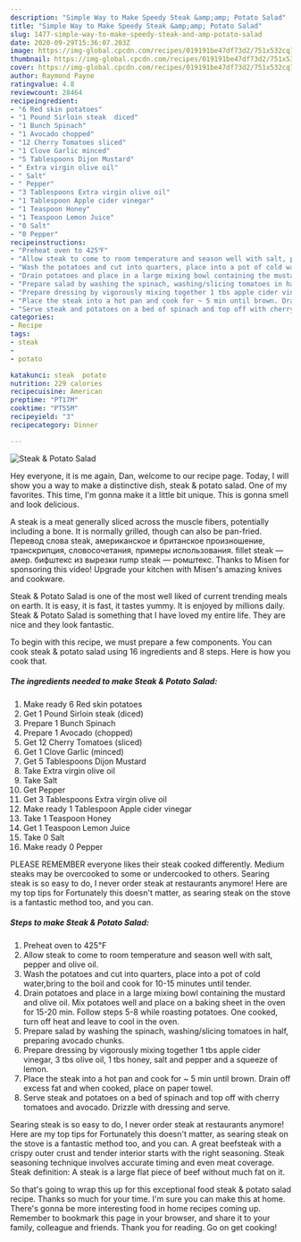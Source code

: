 ```yaml
---
description: "Simple Way to Make Speedy Steak &amp;amp; Potato Salad"
title: "Simple Way to Make Speedy Steak &amp;amp; Potato Salad"
slug: 1477-simple-way-to-make-speedy-steak-and-amp-potato-salad
date: 2020-09-29T15:36:07.203Z
image: https://img-global.cpcdn.com/recipes/019191be47df73d2/751x532cq70/steak-potato-salad-recipe-main-photo.jpg
thumbnail: https://img-global.cpcdn.com/recipes/019191be47df73d2/751x532cq70/steak-potato-salad-recipe-main-photo.jpg
cover: https://img-global.cpcdn.com/recipes/019191be47df73d2/751x532cq70/steak-potato-salad-recipe-main-photo.jpg
author: Raymond Payne
ratingvalue: 4.8
reviewcount: 28464
recipeingredient:
- "6 Red skin potatoes"
- "1 Pound Sirloin steak  diced"
- "1 Bunch Spinach"
- "1 Avocado chopped"
- "12 Cherry Tomatoes sliced"
- "1 Clove Garlic minced"
- "5 Tablespoons Dijon Mustard"
- " Extra virgin olive oil"
- " Salt"
- " Pepper"
- "3 Tablespoons Extra virgin olive oil"
- "1 Tablespoon Apple cider vinegar"
- "1 Teaspoon Honey"
- "1 Teaspoon Lemon Juice"
- "0 Salt"
- "0 Pepper"
recipeinstructions:
- "Preheat oven to 425℉"
- "Allow steak to come to room temperature and season well with salt, pepper and olive oil."
- "Wash the potatoes and cut into quarters, place into a pot of cold water,bring to the boil and cook for 10-15 minutes until tender."
- "Drain potatoes and place in a large mixing bowl containing the mustard and olive oil. Mix potatoes well and place on a baking sheet in the oven for 15-20 min. Follow steps 5-8 while roasting potatoes. One cooked, turn off heat and leave to cool in the oven."
- "Prepare salad by washing the spinach, washing/slicing tomatoes in half, preparing avocado chunks."
- "Prepare dressing by vigorously mixing together 1 tbs apple cider vinegar, 3 tbs olive oil, 1 tbs honey, salt and pepper and a squeeze of lemon."
- "Place the steak into a hot pan and cook for ~ 5 min until brown. Drain off excess fat and when cooked, place on paper towel."
- "Serve steak and potatoes on a bed of spinach and top off with cherry tomatoes and avocado. Drizzle with dressing and serve."
categories:
- Recipe
tags:
- steak
- 
- potato

katakunci: steak  potato 
nutrition: 229 calories
recipecuisine: American
preptime: "PT17M"
cooktime: "PT55M"
recipeyield: "3"
recipecategory: Dinner

---
```



![Steak &amp; Potato Salad](https://img-global.cpcdn.com/recipes/019191be47df73d2/751x532cq70/steak-potato-salad-recipe-main-photo.jpg)

Hey everyone, it is me again, Dan, welcome to our recipe page. Today, I will show you a way to make a distinctive dish, steak &amp; potato salad. One of my favorites. This time, I'm gonna make it a little bit unique. This is gonna smell and look delicious.

A steak is a meat generally sliced across the muscle fibers, potentially including a bone. It is normally grilled, though can also be pan-fried. Перевод слова steak, американское и британское произношение, транскрипция, словосочетания, примеры использования. fillet steak — амер. бифштекс из вырезки rump steak — ромштекс. Thanks to Misen for sponsoring this video! Upgrade your kitchen with Misen&#39;s amazing knives and cookware.

Steak &amp; Potato Salad is one of the most well liked of current trending meals on earth. It is easy, it is fast, it tastes yummy. It is enjoyed by millions daily. Steak &amp; Potato Salad is something that I have loved my entire life. They are nice and they look fantastic.


To begin with this recipe, we must prepare a few components. You can cook steak &amp; potato salad using 16 ingredients and 8 steps. Here is how you cook that.

<!--inarticleads1-->

##### The ingredients needed to make Steak &amp; Potato Salad:

1. Make ready 6 Red skin potatoes
1. Get 1 Pound Sirloin steak  (diced)
1. Prepare 1 Bunch Spinach
1. Prepare 1 Avocado (chopped)
1. Get 12 Cherry Tomatoes (sliced)
1. Get 1 Clove Garlic (minced)
1. Get 5 Tablespoons Dijon Mustard
1. Take  Extra virgin olive oil
1. Take  Salt
1. Get  Pepper
1. Get 3 Tablespoons Extra virgin olive oil
1. Make ready 1 Tablespoon Apple cider vinegar
1. Take 1 Teaspoon Honey
1. Get 1 Teaspoon Lemon Juice
1. Take 0 Salt
1. Make ready 0 Pepper


PLEASE REMEMBER everyone likes their steak cooked differently. Medium steaks may be overcooked to some or undercooked to others. Searing steak is so easy to do, I never order steak at restaurants anymore! Here are my top tips for Fortunately this doesn&#39;t matter, as searing steak on the stove is a fantastic method too, and you can. 

<!--inarticleads2-->

##### Steps to make Steak &amp; Potato Salad:

1. Preheat oven to 425℉
1. Allow steak to come to room temperature and season well with salt, pepper and olive oil.
1. Wash the potatoes and cut into quarters, place into a pot of cold water,bring to the boil and cook for 10-15 minutes until tender.
1. Drain potatoes and place in a large mixing bowl containing the mustard and olive oil. Mix potatoes well and place on a baking sheet in the oven for 15-20 min. Follow steps 5-8 while roasting potatoes. One cooked, turn off heat and leave to cool in the oven.
1. Prepare salad by washing the spinach, washing/slicing tomatoes in half, preparing avocado chunks.
1. Prepare dressing by vigorously mixing together 1 tbs apple cider vinegar, 3 tbs olive oil, 1 tbs honey, salt and pepper and a squeeze of lemon.
1. Place the steak into a hot pan and cook for ~ 5 min until brown. Drain off excess fat and when cooked, place on paper towel.
1. Serve steak and potatoes on a bed of spinach and top off with cherry tomatoes and avocado. Drizzle with dressing and serve.


Searing steak is so easy to do, I never order steak at restaurants anymore! Here are my top tips for Fortunately this doesn&#39;t matter, as searing steak on the stove is a fantastic method too, and you can. A great beefsteak with a crispy outer crust and tender interior starts with the right seasoning. Steak seasoning technique involves accurate timing and even meat coverage. Steak definition: A steak is a large flat piece of beef without much fat on it. 

So that's going to wrap this up for this exceptional food steak &amp; potato salad recipe. Thanks so much for your time. I'm sure you can make this at home. There's gonna be more interesting food in home recipes coming up. Remember to bookmark this page in your browser, and share it to your family, colleague and friends. Thank you for reading. Go on get cooking!
